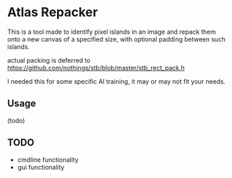 # Atlas Repacker

This is a tool made to identify pixel islands in an image and repack them onto a new canvas of a specified size, with optional padding between such islands.

actual packing is deferred to https://github.com/nothings/stb/blob/master/stb_rect_pack.h

I needed this for some specific AI training, it may or may not fit your needs.

## Usage

(todo)


## TODO

- cmdline functionality
- gui functionality